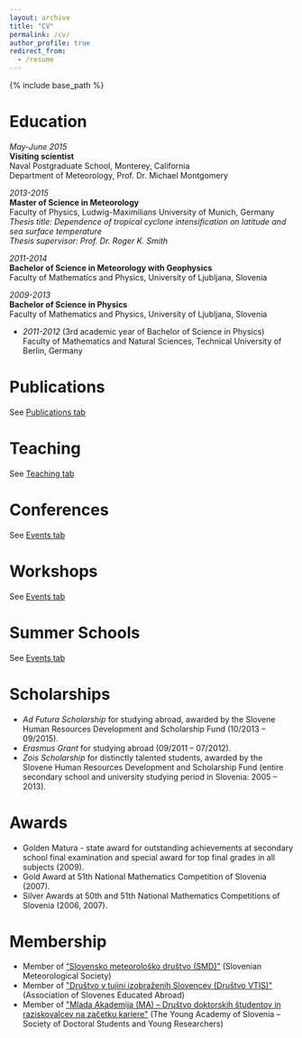 ```yaml
---
layout: archive
title: "CV"
permalink: /cv/
author_profile: true
redirect_from:
  - /resume
---
```


{% include base_path %}


Education
======

_May-June 2015_<br/> 
**Visiting scientist**<br/> 
Naval Postgraduate School, Monterey, California<br/> 
Department of Meteorology, Prof. Dr. Michael Montgomery


_2013-2015_<br/>
**Master of Science in Meteorology**<br/> 
Faculty of Physics, Ludwig-Maximilians University of Munich, Germany<br/> 
_Thesis title: Dependence of tropical cyclone intensification on latitude and sea surface temperature_<br/> 
_Thesis supervisor: Prof. Dr. Roger K. Smith_

_2011-2014_<br/>
**Bachelor of Science in Meteorology with Geophysics**<br/>
Faculty of Mathematics and Physics, University of Ljubljana, Slovenia

_2009-2013_<br/>
**Bachelor of Science in Physics**<br/>
Faculty of Mathematics and Physics, University of Ljubljana, Slovenia<br/>
  * _2011-2012_ (3rd academic year of Bachelor of Science in Physics)<br/>
    Faculty of Mathematics and Natural Sciences, Technical University of Berlin, Germany

Publications
======
See [Publications tab](https://ninacrnivec.github.io/publications/)
  
Teaching
======
See [Teaching tab](https://ninacrnivec.github.io/teaching/)
  
Conferences
======
See [Events tab](https://ninacrnivec.github.io/events/)

Workshops
======
See [Events tab](https://ninacrnivec.github.io/events/)

Summer Schools
======
See [Events tab](https://ninacrnivec.github.io/events/)
  
Scholarships
======   
* _Ad Futura Scholarship_ for studying abroad, awarded by the Slovene Human Resources Development and Scholarship Fund (10/2013 – 09/2015).
* _Erasmus Grant_ for studying abroad (09/2011 – 07/2012).
* _Zois Scholarship_ for distinctly talented students, awarded by the Slovene Human Resources Development and Scholarship Fund (entire secondary school and university studying period in Slovenia: 2005 – 2013).
  
Awards
======  
* Golden Matura - state award for outstanding achievements at secondary school final examination and special award for top final grades in all subjects (2009).
* Gold Award at 51th National Mathematics Competition of Slovenia (2007).
* Silver Awards at 50th and 51th National Mathematics Competitions of Slovenia (2006, 2007).
  
Membership
======
* Member of [“Slovensko meteorološko društvo (SMD)”](http://www.smd.v-izdelavi.si/domov/) (Slovenian Meteorological Society)
* Member of ["Društvo v tujini izobraženih Slovencev (Društvo VTIS)"](https://www.drustvovtis.si/) (Association of Slovenes Educated Abroad) 
* Member of ["Mlada Akademija (MA) – Društvo doktorskih študentov in raziskovalcev na začetku kariere"](https://www.mladaakademija.si/) (The Young Academy of Slovenia – Society of Doctoral Students and Young Researchers) 

